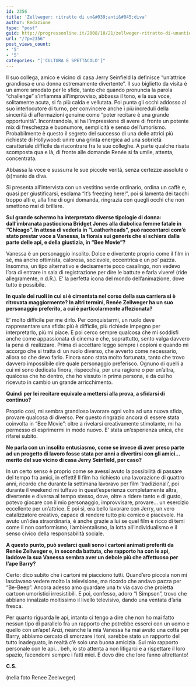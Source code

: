 ```yaml
---
id: 2356
title: 'Zellweger: ritratto di un&#039;anti&#045;diva'
author: Redazione
type: "post"
guid: http://progressonline.it/2008/10/21/zellweger-ritratto-di-unantidiva/
url: "/?p=2356"
post_views_count:
- '5'
- '5'
categories: "['CULTURA E SPETTACOLO']"
---
```


Il suo collega, amico e vicino di casa Jerry Seinfield la definisce “un’attrice grandiosa e una donna estremamente divertente”. Il suo biglietto da visita è un amore smodato per le sfide, tanto che quando pronuncia la parola “challenge” s’infiamma all’improvviso, abbassa il tono, e la sua voce, solitamente acuta, si fa più calda e vellutata. Poi punta gli occhi addosso al suo interlocutore di turno, per convincere anche i più increduli della sincerità di affermazioni genuine come “poter recitare è una grande opportunità”. Incontrandola, si ha l’impressione di avere di fronte un potente mix di freschezza e buonumore, semplicità e senso dell’umorismo. Probabilmente è questo il segreto del successo di una delle attrici più richieste di Hollywood: unire una grinta energica ad una sobrietà caratteriale difficile da riscontrare fra le sue colleghe. A parte qualche risata scomposta qua e là, di fronte alle domande Renée si fa umile, attenta, concentrata.

Abbassa la voce e sussurra le sue piccole verità, senza certezze assolute o (s)manie da diva.<span> </span>

Si presenta all’intervista con un vestitino verde ordinario, ordina un caffè e, quasi per giustificarsi, esclama “it’s freezing here!”, poi si lamenta dei tacchi troppo alti<span> </span>e, alla fine di ogni domanda, ringrazia con quegli occhi che non smettono mai di brillare.

**Sul grande schermo ha interpretato diverse tipologie di donna: dall’imbranata pasticciona Bridget Jones alla diabolica femme fatale in “Chicago”. In attesa di vederla in “Leatherheads”, può raccontarci com’è stato prestar voce a Vanessa, la fioraia sui generis che si schiera dalla parte delle api, e della giustizia, in “Bee Movie”?**

Vanessa è un personaggio insolito. Dolce e divertente proprio come il film in sé, ma anche ottimista, calorosa, socievole, eccentrica e un po’ pazza. Insomma, un tipo alternativo e decisamente poco casalingo, non vedevo l’ora di entrare in sala di registrazione per dire le battute e farla vivere! (ride allegramente, n.d.R.). E’ la perfetta icona del mondo dell’animazione, dove tutto è possibile.

**In quale dei ruoli in cui si è cimentata nel corso della sua carriera si è ritrovata maggiormente? In altri termini, Renée Zellweger ha un suo personaggio preferito, a cui è particolarmente affezionata?**

E’ molto difficile per me dirlo. Per conquistarmi, un ruolo deve rappresentare una sfida: più è difficile, più richiede impegno per interpretarlo, più mi piace. E poi cerco sempre qualcosa che mi soddisfi anche come appassionata di cinema e che, soprattutto, sento valga davvero la pena<span> </span>di realizzare. Prima di accettare leggo sempre i copioni e quando mi accorgo che si tratta di un ruolo diverso, che avverto come necessario, allora so che devo farlo. Finora sono stata molto fortunata, tanto che trovo davvero impossibile dire quale personaggio preferisco. Ognuno di quelli a cui mi sono dedicata finora, rispecchia, per una ragione o per un’altra, qualcosa che ho dentro, che ho vissuto in prima persona, e da cui ho ricevuto in cambio un grande arricchimento.

**Quindi per lei recitare equivale a mettersi alla prova, a sfidarsi di continuo?**

Proprio così, mi sembra grandioso lavorare ogni volta ad una nuova sfida, provare qualcosa di diverso. Per questo ringrazio ancora di essere stata coinvolta in “Bee Movie”: oltre a rivelarsi creativamente stimolante, mi ha permesso di esprimermi in modo nuovo. E’ stata un’esperienza unica, che rifarei subito.

**Ne parla con un insolito entusiasmo, come se invece di aver preso parte ad un progetto di lavoro fosse stata per anni a divertirsi con gli amici… merito del suo vicino di casa Jerry Seinfield, per caso?**

In un certo senso è proprio come se avessi avuto la possibilità di passare del tempo fra amici, in effetti! Il film ha richiesto una lavorazione di quattro anni, ricordo che durante la settimana lavoravo per film ‘tradizionali’, poi durante il weekend mi tuffavo in quest’esperienza completamente altra, divertente e diversa al tempo stesso, dove, oltre a ridere tanto e di gusto, potevo giocare con il mio personaggio, improvvisare, provare… un esercizio eccellente per un’attrice. E poi sì, era bello lavorare con Jerry, un vero catalizzatore creativo, capace di rendere tutto più comico e piacevole. Ha avuto un’idea straordinaria, è anche grazie a lui se quel film è ricco di temi come il non conformismo, l’ambientalismo, la lotta all’individualismo e il senso civico della responsabilità sociale.

**A questo punto, può svelarci quali sono i cartoni animati preferiti da Renèe Zellweger e, in seconda battuta, che rapporto ha con le api, laddove la sua Vanessa sembra aver un debole più che affettuoso per l’ape Barry?**

Certo: dico subito che i cartoni mi piacciono tutti. Quand’ero piccola non mi lasciavano vedere molto la televisione, ma ricordo che andavo pazza per “Be-Beep”. Ancora adesso amo guardare una tv via cavo che proietta cartoon umoristici irresistibili. E poi, confesso, adoro “I Simpson”, trovo che abbiano innalzato moltissimo il livello televisivo, dando una ventata d’aria fresca.

Per quanto riguarda le api, intanto ci tengo a dire che non ho mai fatto nessun tipo di parallelo fra un rapporto che potrebbe esserci con un uomo e quello con un’ape! Anzi, neanche la mia Vanessa ha mai avuto una cotta per Barry, abbiamo cercato di smorzare i toni, sarebbe stato un rapporto del tutto inadeguato, in realtà c’è solo una buona amicizia. Sul mio rapporto personale con le api… beh, io sto attenta a non litigarci e a rispettare il loro spazio, facendomi sempre i fatti miei. E devo dire che loro fanno altrettanto!

 **C.S.**

(nella foto Renee Zeelweger)